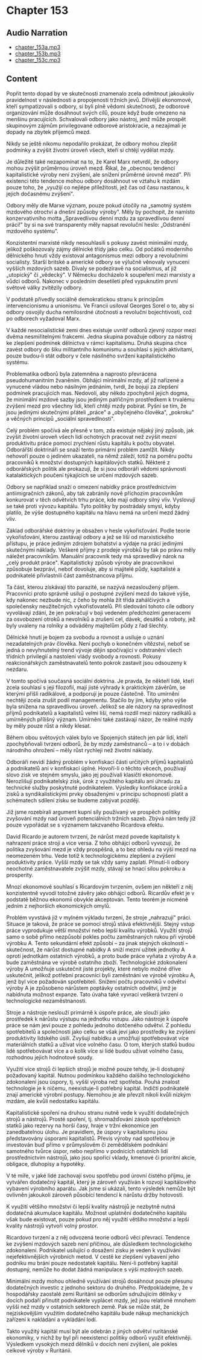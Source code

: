 # Chapter 153

## Audio Narration

- [chapter_153a.mp3](../5-audio-chunks-espeak/chapter_153a.mp3)
- [chapter_153b.mp3](../5-audio-chunks-espeak/chapter_153b.mp3)
- [chapter_153c.mp3](../5-audio-chunks-espeak/chapter_153c.mp3)

## Content

<!-- Source: ESPEAK_AUDIO-chapter_153a-OPTIMIZED.md -->

Popřít tento dopad by ve skutečnosti znamenalo zcela odmítnout jakoukoliv pravidelnost v následnosti a propojenosti tržních jevů. Dřívější ekonomové, kteří sympatizovali s odbory, si byli plně vědomi skutečnosti, že odborové organizování může dosáhnout svých cílů, pouze když bude omezeno na menšinu pracujících. Schvalovali odbory jako nástroj, jenž může prospět skupinovým zájmům privilegované odborové aristokracie, a nezajímali je dopady na zbytek příjemců mezd.

Nikdy se ještě nikomu nepodařilo prokázat, že odbory mohou zlepšit podmínky a zvýšit životní úroveň všech, kteří si chtějí vydělat mzdy.

Je důležité také nezapomínat na to, že Karel Marx netvrdil, že odbory mohou zvýšit průměrnou úroveň mezd. Říkal, že „obecnou tendencí kapitalistické výroby není zvýšení, ale snížení průměrné úrovně mezd". Při existenci této tendence mohou odbory dosáhnout ve vztahu k mzdám pouze toho, že „využijí co nejlépe příležitostí, jež čas od času nastanou, k jejich dočasnému zvýšení".

Odbory měly dle Marxe význam, pouze pokud útočily na „samotný systém mzdového otroctví a dnešní způsoby výroby". Měly by pochopit, že namísto konzervativního motta „Spravedlivou denní mzdu za spravedlivou denní práci!" by si na své transparenty měly napsat revoluční heslo: „Odstranění mzdového systému".

Konzistentní marxisté nikdy nesouhlasili s pokusy zavést minimální mzdy, jelikož poškozovaly zájmy dělnické třídy jako celku. Od počátků moderního dělnického hnutí vždy existoval antagonismus mezi odbory a revolučními socialisty. Starší britské a americké odbory se výlučně věnovaly vynucení vyšších mzdových sazeb. Dívaly se podezíravě na socialismus, ať již „utopický" či „vědecký". V Německu docházelo k soupeření mezi marxisty a vůdci odborů. Nakonec v posledním desetiletí před vypuknutím první světové války zvítězily odbory.

V podstatě přivedly sociálně demokratickou stranu k principům intervencionismu a unionismu. Ve Francii usiloval Georges Sorel o to, aby si odbory osvojily ducha nemilosrdné útočnosti a revoluční bojechtivosti, což po odborech vyžadoval Marx.

V každé nesocialistické zemi dnes existuje uvnitř odborů zjevný rozpor mezi dvěma nesmiřitelnými frakcemi. Jedna skupina považuje odbory za nástroj ke zlepšení podmínek dělnictva v rámci kapitalismu. Druhá skupina chce zavést odbory do šiku militantního komunismu a souhlasí s jejich aktivitami, pouze budou-li stát odbory v čele násilného svržení kapitalistického systému.

Problematika odborů byla zatemněna a naprosto převrácena pseudohumanitním žvaněním. Obhájci minimální mzdy, ať již nařízené a vynucené vládou nebo násilným jednáním, tvrdí, že bojují za zlepšení podmínek pracujících mas. Nedovolí, aby někdo zpochybnil jejich dogma, že minimální mzdové sazby jsou jediným patřičným prostředkem k trvalému zvýšení mezd pro všechny lidi, kteří chtějí mzdy pobírat. Pyšní se tím, že jsou jedinými skutečnými přáteli „práce" a „obyčejného člověka", „pokroku" a věčných principů „sociální spravedlnosti".

Celý problém spočívá ale přesně v tom, zda existuje nějaký jiný způsob, jak zvýšit životní úroveň všech lidí ochotných pracovat než zvýšit mezní produktivitu práce pomocí zrychlení růstu kapitálu k počtu obyvatel. Odborářští doktrináři se snaží tento primární problém zamlžit. Nikdy nehovoří pouze o jediném ukazateli, na němž záleží, totiž na poměru počtu pracovníků k množství dostupných kapitálových statků. Některé z odborářských politik ale prokazují, že si jsou odboráři vědomi správnosti katalaktických poučení týkajících se určení mzdových sazeb.

Odbory se například snaží o omezení nabídky práce prostřednictvím antiimigračních zákonů, aby tak zabránily nově příchozím pracovníkům konkurovat v těch odvětvích trhu práce, kde mají odbory silný vliv. Vyslovují se také proti vývozu kapitálu. Tyto politiky by postrádaly smysl, kdyby platilo, že výše dostupného kapitálu na hlavu nemá na určení mezd žádný vliv.

Základ odborářské doktríny je obsažen v hesle vykořisťování. Podle teorie vykořisťování, kterou zastávají odbory a jež se liší od marxistického přístupu, je práce jediným zdrojem bohatství a výdaje na práci jedinými skutečnými náklady. Veškeré příjmy z prodeje výrobků by tak po právu měly náležet pracovníkům. Manuální pracovník tedy má spravedlivý nárok na „celý produkt práce". Kapitalistický způsob výroby ale pracovníkovi způsobuje bezpráví, neboť dovoluje, aby si majitelé půdy, kapitalisté a podnikatelé přivlastnili část zaměstnancova příjmu.

<!-- Source: ESPEAK_AUDIO-chapter_153b-OPTIMIZED.md -->

Ta část, kterou získávají tito parazité, se nazývá nezasloužený příjem. Pracovníci proto správně usilují o postupné zvýšení mezd do takové výše, kdy nakonec nezbude nic, z čeho by mohla žít třída zahálčivých a společensky neužitečných vykořisťovatelů. Při sledování tohoto cíle odbory vyvolávají zdání, že jen pokračují v boji vedeném předchozími generacemi za osvobození otroků a nevolníků a zrušení cel, dávek, desátků a roboty, jež byly uvaleny na rolníky a odváděny majitelům půdy z řad šlechty.

Dělnické hnutí je bojem za svobodu a rovnost a usiluje o uznání nezadatelných práv člověka. Není pochyb o konečném vítězství, neboť se jedná o nevyhnutelný trend vývoje dějin spočívající v odstranění všech třídních privilegií a nastolení vlády svobody a rovnosti. Pokusy reakcionářských zaměstnavatelů tento pokrok zastavit jsou odsouzeny k nezdaru.

V tomto spočívá současná sociální doktrína. Je pravda, že někteří lidé, kteří zcela souhlasí s její filozofií, mají jisté výhrady k praktickým závěrům, se kterými přišli radikálové, a podporují je pouze částečně. Tito umírnění nechtějí zcela zrušit podíl managementu. Stačilo by jim, kdyby jeho výše byla snížena na spravedlivou úroveň. Jelikož se ale názory na spravedlnost příjmů podnikatelů a kapitalistů velmi liší, nemá rozdíl mezi názory radikálů a umírněných přílišný význam. Umírnění také zastávají názor, že reálné mzdy by měly pouze růst a nikdy klesat.

Během obou světových válek bylo ve Spojených státech jen pár lidí, kteří zpochybňovali tvrzení odborů, že by mzdy zaměstnanců – a to i v dobách národního ohrožení – měly růst rychleji než životní náklady.

Odboráři nevidí žádný problém v konfiskaci části určitých příjmů kapitalistů a podnikatelů ani v konfiskaci úplné. Hovoří-li o těchto věcech, používají slovo zisk ve stejném smyslu, jako jej používali klasičtí ekonomové. Nerozlišují podnikatelský zisk, úrok z využitého kapitálu ani úhradu za technické služby poskytnuté podnikatelem. Výsledky konfiskace úroků a zisků a syndikalistickými prvky obsaženými v principu schopnosti platit a schématech sdílení zisku se budeme zabývat později.

Již jsme rozebírali argument kupní síly používaný ve prospěch politiky zvyšování mzdy nad úroveň potenciálních tržních sazeb. Zbývá nám tedy již pouze vypořádat se s významem takzvaného Ricardova efektu.

David Ricardo je autorem tvrzení, že nárůst mezd povede kapitalisty k nahrazení práce stroji a vice versa. Z toho obhájci odborů vyvozují, že politika zvyšování mezd je vždy prospěšná, a to bez ohledu na výši mezd na neomezeném trhu. Vede totiž k technologickému zlepšení a zvýšení produktivity práce. Vyšší mzdy se tak vždy samy zaplatí. Přinutí-li odbory neochotné zaměstnavatele zvýšit mzdy, stávají se hnací silou pokroku a prosperity.

Mnozí ekonomové souhlasí s Ricardovým tvrzením, ovšem jen někteří z něj konzistentně vyvodí totožné závěry jako obhájci odborů. Ricardův efekt je v podstatě běžnou ekonomií obvykle akceptován. Tento teorém je nicméně jedním z nejhorších ekonomických omylů.

Problém vyvstává již v mylném výkladu tvrzení, že stroje „nahrazují" práci. Situace je taková, že práce se pomocí strojů stává efektivnější. Stejný vstup práce vyprodukuje větší množství nebo lepší kvalitu výrobků. Využití strojů samo o sobě přímo nezpůsobí pokles počtu zaměstnaných rukou při výrobě výrobku A. Tento sekundární efekt způsobí – za jinak stejných okolností – skutečnost, že nárůst dostupné nabídky A sníží mezní užitek jednotky A oproti jednotkám ostatních výrobků, a proto bude práce vyňata z výroby A a bude zaměstnána ve výrobě ostatního zboží. Technologické zdokonalení výroby A umožňuje uskutečnit jisté projekty, které nebylo možné dříve uskutečnit, jelikož potřební pracovníci byli zaměstnáni ve výrobě výrobku A, jenž byl více požadován spotřebiteli. Snížení počtu pracovníků v odvětví výroby A je způsobeno nárůstem poptávky ostatních odvětví, jimž je nabídnuta možnost expanze. Tato úvaha také vyvrací veškerá tvrzení o technologické nezaměstnanosti.

Stroje a nástroje neslouží primárně k úspoře práce, ale slouží jako prostředek k nárůstu výstupu na jednotku vstupu. Jako nástroje k úspoře práce se nám jeví pouze z pohledu jednoho dotčeného odvětví. Z pohledu spotřebitelů a společnosti jako celku se však jeví jako prostředky ke zvýšení produktivity lidského úsilí. Zvyšují nabídku a umožňují spotřebovávat více materiálních statků a užívat více volného času. O tom, kterých statků budou lidé spotřebovávat více a o kolik více si lidé budou užívat volného času, rozhodnou jejich hodnotové soudy.

<!-- Source: ESPEAK_AUDIO-chapter_153c-OPTIMIZED.md -->

Využití více strojů či lepších strojů je možné pouze tehdy, je-li dostupný požadovaný kapitál. Nutnou podmínkou každého dalšího technologického zdokonalení jsou úspory, tj. vyšší výroba než spotřeba. Pouhá znalost technologie je k ničemu, neexistuje-li potřebný kapitál. Indičtí podnikatelé znají americké výrobní postupy. Nemohou je ale převzít nikoli kvůli nízkým mzdám, ale kvůli nedostatku kapitálu.

Kapitalistické spoření na druhou stranu nutně vede k využití dodatečných strojů a nástrojů. Prosté spoření, tj. shromažďování zásob spotřebních statků jako rezervy na horší časy, hraje v tržní ekonomice jen zanedbatelnou úlohu. Je pravidlem, že úspory v kapitalismu jsou představovány úsporami kapitalistů. Převis výroby nad spotřebou je investován buď přímo v průmyslovém či zemědělském podnikání samotného tvůrce úspor, nebo nepřímo v podnicích ostatních lidí prostřednictvím nástrojů, jako jsou spořící vklady, kmenové či prioritní akcie, obligace, dluhopisy a hypotéky.

V té míře, v jaké lidé zachovají svou spotřebu pod úrovní čistého příjmu, je vytvářen dodatečný kapitál, který je zároveň využíván k rozvoji kapitálového vybavení výrobního aparátu. Jak jsme si ukázali, tento výsledek nemůže být ovlivněn jakoukoli zároveň působící tendencí k nárůstu držby hotovosti.

K využití většího množství či lepší kvality nástrojů je nezbytně nutná dodatečná akumulace kapitálu. Možnost uplatnění dodatečného kapitálu však bude existovat, pouze pokud pro něj využití většího množství a lepší kvality nástrojů vytvoří volný prostor.

Ricardovo tvrzení a z něj odvozená teorie odborů věci převrací. Tendence ke zvýšení mzdových sazeb není příčinou, ale důsledkem technologického zdokonalení. Podnikatel usilující o dosažení zisku je veden k využívání nejefektivnějších výrobních metod. V cestě ke zlepšení vybavení jeho podniku mu brání pouze nedostatek kapitálu. Není-li potřebný kapitál dostupný, nemůže ho dodat žádná manipulace s výší mzdových sazeb.

Minimální mzdy mohou ohledně využívání strojů dosáhnout pouze přesunu dodatečných investic z jednoho sektoru do druhého. Předpokládejme, že v hospodářsky zaostalé zemi Ruritánii se odborům sdružujícím dělníky v docích podaří přinutit podnikatele vyplácet mzdy, jež jsou relativně mnohem vyšší než mzdy v ostatních sektorech země. Pak se může stát, že nejziskovějším využitím dodatečného kapitálu bude nákup mechanických zařízení k nakládání a vykládání lodí.

Takto využitý kapitál musí být ale odebrán z jiných odvětví ruritánské ekonomiky, v nichž by byl při neexistenci politiky odborů využit efektivněji. Výsledkem vysokých mezd dělníků v docích není zvýšení, ale pokles celkové výroby v Ruritánii.

